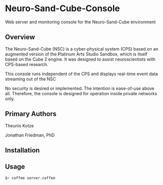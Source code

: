 Neuro-Sand-Cube-Console
=======================

Web server and monitoring console for the Neuro-Sand-Cube environment

## Overview

The Neuro-Sand-Cube (NSC) is a cyber-physical system (CPS) based on an augmented version of the Platinum Arts Studio Sandbox, which is itself based on the Cube 2 engine. It was designed to assist neuroscientists with CPS-based research.

This console runs independent of the CPS and displays real-time event data streaming out of the NSC

No security is desired or implemented. The intention is ease-of-use above all. Therefore, the console is designed for operation inside private networks only.

## Primary Authors

Theunis Kotze

Jonathan Friedman, PhD

## Installation

## Usage

```bash
$> coffee server.coffee
```
